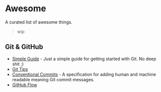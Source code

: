 # Awesome

A curated list of awesome things.

> wip

## Git & GitHub

- [Simple Guide](https://rogerdudler.github.io/git-guide/) - Just a simple guide for getting started with Git. No deep shit ;)
- [Git Tips](https://github.com/git-tips/tips)
- [Conventional Commits](https://www.conventionalcommits.org/en/v1.0.0-beta.4/#summary) - A specification for adding human and machine readable meaning Git commit messages.
- [GitHub Flow](http://scottchacon.com/2011/08/31/github-flow.html)
